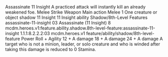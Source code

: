 <ability>
  <name>Assassinate</name>
  <cost>11 Insight</cost>
  <flavor>A practiced attack will instantly kill an already weakened foe.</flavor>
  <keywords>
    <keyword>Melee</keyword>
    <keyword>Strike</keyword>
    <keyword>Weapon</keyword>
  </keywords>
  <type>Main action</type>
  <distance>Melee 1</distance>
  <target>One creature or object</target>
  <metadata>
    <class>shadow</class>
    <cost>11 Insight</cost>
    <cost_amount>11</cost_amount>
    <cost_resource>Insight</cost_resource>
    <feature_type>ability</feature_type>
    <file_dpath>Shadow/8th-Level Features</file_dpath>
    <item_id>assassinate-11-insight</item_id>
    <item_index>03</item_index>
    <item_name>Assassinate (11 Insight)</item_name>
    <level>8</level>
    <scc>mcdm.heroes.v1:feature.ability.shadow.8th-level-feature:assassinate-11-insight</scc>
    <scdc>1.1.1:8.2.2.2:03</scdc>
    <source>mcdm.heroes.v1</source>
    <type>feature/ability/shadow/8th-level-feature</type>
  </metadata>
  <effects>
    <effect type="roll">
      <roll>Power Roll + Agility</roll>
      <t1>12 + A damage</t1>
      <t2>18 + A damage</t2>
      <t3>24 + A damage</t3>
    </effect>
    <effect type="mundane">A target who is not a minion, leader, or solo creature and who is winded after taking this damage is reduced to 0 Stamina.</effect>
  </effects>
</ability>
